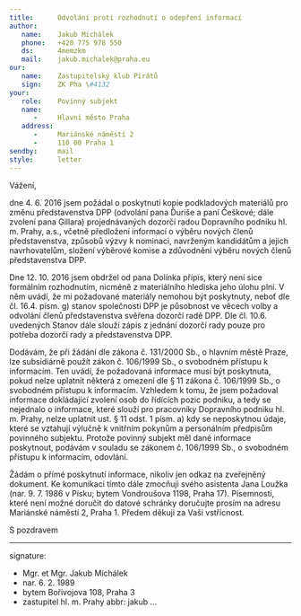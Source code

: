 ```yaml
---
title:      Odvolání proti rozhodnutí o odepření informací
author:
   name:    Jakub Michálek
   phone:   +420 775 978 550
   ds:      4memzkm
   mail:    jakub.michalek@praha.eu
our:
   name:    Zastupitelský klub Pirátů
   sign:    ZK Pha \#4132
your:
   role:    Povinný subjekt
   name:    
      -     Hlavní město Praha
   address:
      -     Mariánské náměstí 2
      -     110 00 Praha 1
sendby:     mail
style:      letter
---
```


Vážení,

dne 4. 6. 2016 jsem požádal o poskytnutí kopie podkladových materiálů pro změnu představenstva DPP (odvolání pana Ďuriše a paní Češkové; dále zvolení pana Gillara) projednávaných dozorčí radou Dopravního podniku hl. m. Prahy, a.s., včetně předložení informací o výběru nových členů představenstva, způsobů výzvy k nominaci, navrženým kandidátům a jejich navrhovatelům, složení výběrové komise a zdůvodnění výběru nových členů představenstva DPP. 

Dne 12. 10. 2016 jsem obdržel od pana Dolínka přípis, který není sice formálním rozhodnutím, nicméně z materiálního hlediska jeho úlohu plní. V něm uvádí, že mi požadované materiály nemohou být poskytnuty, neboť dle čl. 16.4. písm. g) stanov společnosti DPP je působnost ve věcech volby a odvolání členů představenstva svěřena dozorčí radě DPP. Dle čl. 10.6. uvedených Stanov dále slouží zápis z jednání dozorčí rady pouze pro potřeba dozorčí rady a představenstva DPP. 

Dodávám, že při žádání dle zákona č. 131/2000 Sb., o hlavním městě Praze, lze subsidiárně použít zákon č. 106/1999 Sb., o svobodném přístupu k informacím. Ten uvádí, že požadovaná informace musí být poskytnuta, pokud nelze uplatnit některá z omezení dle § 11 zákona č. 106/1999 Sb., o svobodném přístupu k informacím. Vzhledem k tomu, že jsem požadoval informace dokládající zvolení osob do řídících pozic podniku, a tedy se nejednalo o informace, které slouží pro pracovníky Dopravního podniku hl. m. Prahy, nelze uplatnit ust. § 11 odst. 1 písm. a) kdy se neposkytnou údaje, které se vztahují výlučně k vnitřním pokynům a personálním předpisům povinného subjektu. Protože povinný subjekt měl dané informace poskytnout, podávám v souladu se zákonem č. 106/1999 Sb., o svobodném přístupu k informacím, odovlání. 

Žádám o přímé poskytnutí informace, nikoliv jen odkaz na zveřejněný dokument. Ke komunikaci tímto dále zmocňuji svého asistenta Jana Loužka (nar. 9. 7. 1986 v Písku; bytem Vondroušova 1198, Praha 17). Písemnosti, které není možné doručit do datové schránky doručujte prosím na adresu Mariánské náměstí 2, Praha 1. Předem děkuji za Vaši vstřícnost.

S pozdravem

---
signature: 
  - Mgr. et Mgr. Jakub Michálek
  - nar. 6. 2. 1989
  - bytem Bořivojova 108, Praha 3
  - zastupitel hl. m. Prahy
abbr:       jakub
...

